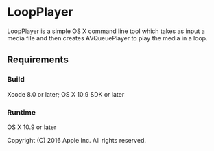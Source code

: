 # LoopPlayer

LoopPlayer is a simple OS X command line tool which takes as input a media file and then creates AVQueuePlayer to play the media in a loop.

## Requirements

### Build

Xcode 8.0 or later; OS X 10.9 SDK or later

### Runtime

OS X 10.9 or later

Copyright (C) 2016 Apple Inc. All rights reserved.
